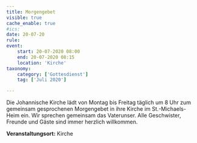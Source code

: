 ```yaml
---
title: Morgengebet
visible: true
cache_enable: true
#ics: 
date: 20-07-20
rule: 
event:
	start: 20-07-2020 08:00
	end: 20-07-2020 08:15
	location: 'Kirche'
taxonomy:
	category: ['Gottesdienst']
	tag: ['Juli 2020']

---
```

Die Johannische Kirche lädt von Montag bis Freitag täglich um 8 Uhr zum gemeinsam gesprochenen Morgengebet in ihre Kirche im St.-Michaels-Heim ein. Wir sprechen gemeinsam das Vaterunser. Alle Geschwister, Freunde und Gäste sind immer herzlich willkommen.



**Veranstaltungsort:** Kirche

